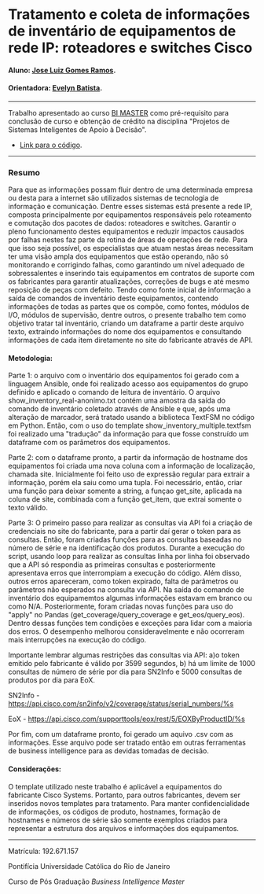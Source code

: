 <!-- antes de enviar a versão final, solicitamos que todos os comentários, colocados para orientação ao aluno, sejam removidos do arquivo -->

# Tratamento e coleta de informações de inventário de equipamentos de rede IP: roteadores e switches Cisco

#### Aluno: [Jose Luiz Gomes Ramos](https://github.com/zeluizrs).
#### Orientadora: [Evelyn Batista](https://github.com/evelyncsbatista).


---

Trabalho apresentado ao curso [BI MASTER](https://ica.puc-rio.ai/bi-master) como pré-requisito para conclusão de curso e obtenção de crédito na disciplina "Projetos de Sistemas Inteligentes de Apoio à Decisão".

- [Link para o código](https://github.com/zeluizrs/Projeto-Final/blob/main/Cisco%20Inventory%20and%20API%20Request.ipynb). <!-- caso não aplicável, remover esta linha -->

---

### Resumo

<!-- trocar o texto abaixo pelo resumo do trabalho, em português -->

Para que as informações possam fluir dentro de uma determinada empresa ou desta para a internet são utilizados sistemas de tecnologia de informação e comunicação. Dentre esses sistemas está presente a rede IP, composta principalmente por equipamentos responsáveis pelo roteamento e comutação dos pacotes de dados: roteadores e switches.
Garantir o pleno funcionamento destes equipamentos e reduzir impactos causados por falhas nestes faz parte da rotina de áreas de operações de rede. Para que isso seja possível, os especialistas que atuam nestas áreas necessitam ter uma visão ampla dos equipamentos que estão operando, não só monitorando e corrigindo falhas, como garantindo um nível adequado de sobressalentes e inserindo tais equipamentos em contratos de suporte com os fabricantes para garantir atualizações, correções de bugs e até mesmo reposição de peças com defeito. 
Tendo como fonte inicial de informação a saída de comandos de inventário deste equipamentos, contendo informações de todas as partes que os compõe, como fontes, módulos de I/O, módulos de supervisão, dentre outros, o presente trabalho tem como objetivo tratar tal inventário, criando um dataframe a partir deste arquivo texto, extraindo informações do nome dos equipamentos e consultando informações de cada item diretamente no site do fabricante através de API.

#### Metodologia:

Parte 1: o arquivo com o inventário dos equipamentos foi gerado com a linguagem Ansible, onde foi realizado acesso aos equipamentos do grupo definido e aplicado o comando de leitura de inventário.
O arquivo show_inventory_real-anonimo.txt contém uma amostra da saída do comando de inventário coletado através de Ansible e que, após uma alteração de marcador, será tratado usando a biblioteca TextFSM no código em Python.
Então, com o uso do template show_inventory_multiple.textfsm foi realizado uma "tradução" da informação para que fosse construído um dataframe com os parâmetros dos equipamentos.

Parte 2: com o dataframe pronto, a partir da informação de hostname dos equipamentos foi criada uma nova coluna com a informação de localização, chamada site.
Inicialmente foi feito uso de expressão regular para extrair a informação, porém ela saiu como uma tupla. Foi necessário, então, criar uma função para deixar somente a string, a funçao get_site, aplicada na coluna de site, combinada com a função get_item, que extrai somente o texto válido.

Parte 3:
O primeiro passo para realizar as consultas via API foi a criação de credenciais no site do fabricante, para a partir daí gerar o token para as consultas.
Então, foram criadas funções para as consultas baseadas no número de série e na identificação dos produtos. Durante a execução do script, usando loop para realizar as consultas linha por linha foi observado que a API só respondia as primeiras consultas e posteriormente apresentava erros que interrompiam a execução do código. Além disso, outros erros apareceram, como token expirado, falta de parâmetros ou parâmetros não esperados na consulta via API. Na saída do comando de inventário dos equipamemtos algumas informações estavam em branco ou como N/A.  Posteriormente, foram criadas novas funções para uso do "apply" no Pandas (get_coverage/query_coverage e get_eos/query_eos). Dentro dessas funções tem condições e exceções para lidar com a maioria dos erros. O desempenho melhorou consideravelmente e não ocorreram mais interrupções na execução do código. 

Importante lembrar algumas restrições das consultas via API: a)o token emitido pelo fabricante é válido por 3599 segundos, b) há um limite de 1000 consultas de número de série por dia para SN2Info e 5000 consultas de produtos por dia para EoX.

SN2Info - https://api.cisco.com/sn2info/v2/coverage/status/serial_numbers/%s

EoX -  https://api.cisco.com/supporttools/eox/rest/5/EOXByProductID/%s

Por fim, com um dataframe pronto, foi gerado um aquivo .csv com as informações. Esse arquivo pode ser tratado então em outras ferramentas de business intelligence para as devidas tomadas de decisão.

#### Considerações:
O template utilizado neste trabalho é aplicável a equipamentos do fabricante Cisco Systems. Portanto, para outros fabricantes, devem ser inseridos novos templates para tratamento.
Para manter confidencialidade de informações, os códigos de produto, hostnames, formação de hostnames e números de série são somente exemplos criados para representar a estrutura dos arquivos e informações dos equipamentos. 

---

Matrícula: 192.671.157

Pontifícia Universidade Católica do Rio de Janeiro

Curso de Pós Graduação *Business Intelligence Master*
